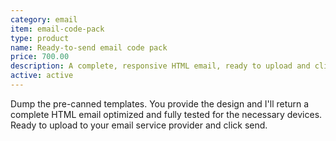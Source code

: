 ```yaml
---
category: email
item: email-code-pack
type: product
name: Ready-to-send email code pack
price: 700.00
description: A complete, responsive HTML email, ready to upload and click send.
active: active
---
```


Dump the pre-canned templates.  You provide the design and I'll return a complete HTML email optimized and fully tested for the necessary devices. Ready to upload to your email service provider and click send.